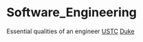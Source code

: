 # Software_Engineering
Essential qualities of an engineer
[USTC](https://www.icourse163.org/learn/USTC-89008?tid=113010#/learn/content)
[Duke](https://adhilton.pratt.duke.edu/teaching/ece-651)
